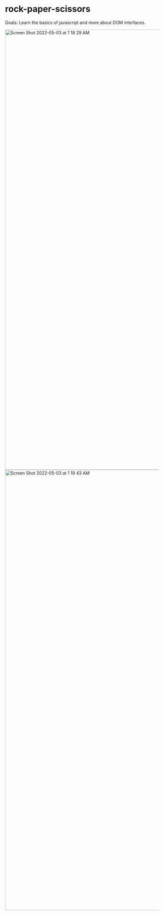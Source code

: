 # rock-paper-scissors
Goals: Learn the basics of javascript and more about DOM interfaces.

<img width="1440" alt="Screen Shot 2022-05-03 at 1 18 29 AM" src="https://user-images.githubusercontent.com/87253751/166413298-46c4c8c6-28d7-4a1e-a256-0e71bdf9ee46.png">

<img width="1440" alt="Screen Shot 2022-05-03 at 1 19 43 AM" src="https://user-images.githubusercontent.com/87253751/166413426-32e6cc44-bdb9-4924-8204-605822eadb86.png">

